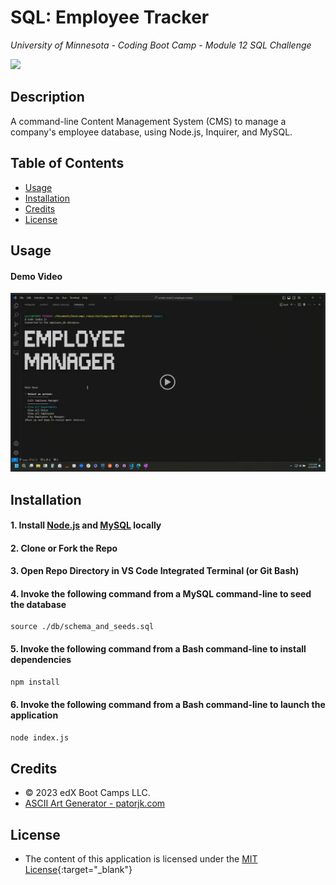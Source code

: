 # SQL: Employee Tracker
*University of Minnesota - Coding Boot Camp - Module 12 SQL Challenge*

![](https://img.shields.io/badge/License-MIT_License-blue)

## Description

A command-line Content Management System (CMS) to manage a company's employee database, using Node.js, Inquirer, and MySQL.

## Table of Contents
- [Usage](#usage)
- [Installation](#installation)
- [Credits](#credits)
- [License](#license)

## Usage

#### Demo Video

[![A video thumbnail shows the command-line employee management application with a play button overlaying the view.](./_challenge_info/Assets/demo-video-thumbnail.png)](https://drive.google.com/file/d/1l8VGn7Q8Y3X4o7D860xcbB1J2X6VCfRI/view)

## Installation 

#### 1. Install [Node.js](https://nodejs.org/) and [MySQL](https://www.mysql.com/) locally

#### 2. Clone or Fork the Repo

#### 3. Open Repo Directory in VS Code Integrated Terminal (or Git Bash)

#### 4. Invoke the following command from a MySQL command-line to seed the database
```
source ./db/schema_and_seeds.sql
```

#### 5. Invoke the following command from a Bash command-line to install dependencies
```bash
npm install
```

#### 6. Invoke the following command from a Bash command-line to launch the application
```bash
node index.js
```


## Credits
- © 2023 edX Boot Camps LLC.
- [ASCII Art Generator - patorjk.com](https://patorjk.com/software/taag/#p=display&f=ANSI%20Regular&t=Employee%0AManager)

## License

- The content of this application is licensed under the [MIT License](https://choosealicense.com/licenses/mit/){:target="_blank"}

